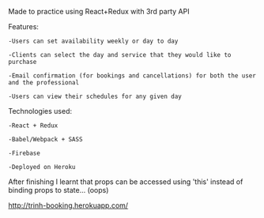 Made to practice using React+Redux with 3rd party API 

Features:

    -Users can set availability weekly or day to day
    
    -Clients can select the day and service that they would like to purchase 
    
    -Email confirmation (for bookings and cancellations) for both the user and the professional 
    
    -Users can view their schedules for any given day
    
Technologies used:

    -React + Redux
    
    -Babel/Webpack + SASS
    
    -Firebase
    
    -Deployed on Heroku


After finishing I learnt that props can be accessed using 'this' instead of binding props to state... (oops)


http://trinh-booking.herokuapp.com/
